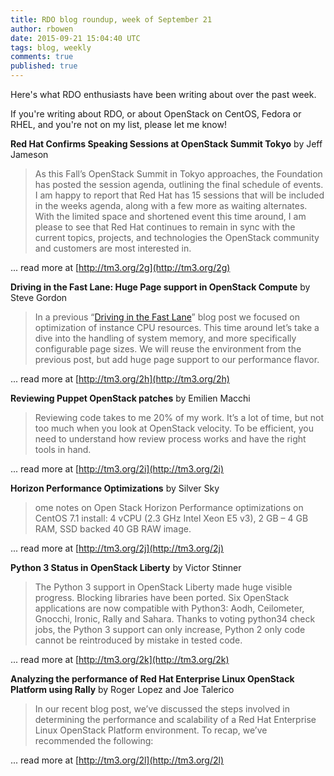 ```yaml
---
title: RDO blog roundup, week of September 21
author: rbowen
date: 2015-09-21 15:04:40 UTC
tags: blog, weekly
comments: true
published: true
---
```


Here's what RDO enthusiasts have been writing about over the past week.

If you're writing about RDO, or about OpenStack on CentOS, Fedora or RHEL, and you're not on my list, please let me know!

**Red Hat Confirms Speaking Sessions at OpenStack Summit Tokyo** by Jeff Jameson

> As this Fall’s OpenStack Summit in Tokyo approaches, the Foundation has posted the session agenda, outlining the final schedule of events. I am happy to report that Red Hat has 15 sessions that will be included in the weeks agenda, along with a few more as waiting alternates. With the limited space and shortened event this time around, I am please to see that Red Hat continues to remain in sync with the current topics, projects, and technologies the OpenStack community and customers are most interested in.

... read more at [http://tm3.org/2g](http://tm3.org/2g)

**Driving in the Fast Lane: Huge Page support in OpenStack Compute** by Steve Gordon

> In a previous “[Driving in the Fast Lane](http://redhatstackblog.redhat.com/2015/05/05/cpu-pinning-and-numa-topology-awareness-in-openstack-compute/)” blog post we focused on optimization of instance CPU resources. This time around let’s take a dive into the handling of system memory, and more specifically configurable page sizes. We will reuse the environment from the previous post, but add huge page support to our performance flavor.

... read more at [http://tm3.org/2h](http://tm3.org/2h)

**Reviewing Puppet OpenStack patches** by Emilien Macchi

> Reviewing code takes to me 20% of my work. It’s a lot of time, but not too much when you look at OpenStack velocity. To be efficient, you need to understand how review process works and have the right tools in hand.

... read more at [http://tm3.org/2i](http://tm3.org/2i)

**Horizon Performance Optimizations** by Silver Sky

> ome notes on Open Stack Horizon Performance optimizations on CentOS 7.1 install:
4 vCPU (2.3 GHz Intel Xeon E5 v3), 2 GB – 4 GB RAM, SSD backed 40 GB RAW image.

... read more at [http://tm3.org/2j](http://tm3.org/2j)

**Python 3 Status in OpenStack Liberty** by  Victor Stinner

> The Python 3 support in OpenStack Liberty made huge visible progress. Blocking libraries have been ported. Six OpenStack applications are now compatible with Python3: Aodh, Ceilometer, Gnocchi, Ironic, Rally and Sahara. Thanks to voting python34 check jobs, the Python 3 support can only increase, Python 2 only code cannot be reintroduced by mistake in tested code.

... read more at [http://tm3.org/2k](http://tm3.org/2k)

**Analyzing the performance of Red Hat Enterprise Linux OpenStack Platform using Rally** by Roger Lopez and Joe Talerico

>  In our recent blog post, we’ve discussed the steps involved in determining the performance and scalability of a Red Hat Enterprise Linux OpenStack Platform environment. To recap, we’ve recommended the following:

... read more at [http://tm3.org/2l](http://tm3.org/2l)